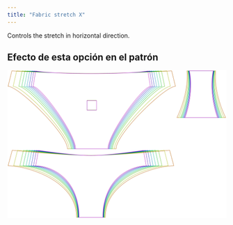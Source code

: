 ```yaml
---
title: "Fabric stretch X"
---
```


Controls the stretch in horizontal direction.

## Efecto de esta opción en el patrón

![Esta imagen muestra el efecto de esta opción al superponer varias variantes que tienen un valor diferente para esta opción](unice_fabricstretchx_sample.svg "Efecto de esta opción en el patrón")
